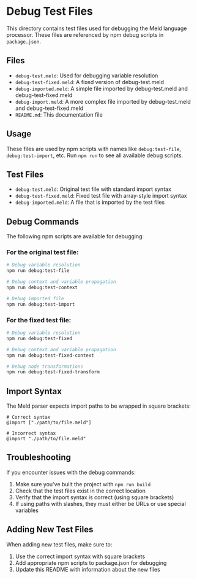 # Debug Test Files

This directory contains test files used for debugging the Meld language processor. These files are referenced by npm debug scripts in `package.json`.

## Files

- `debug-test.meld`: Used for debugging variable resolution
- `debug-test-fixed.meld`: A fixed version of debug-test.meld
- `debug-imported.meld`: A simple file imported by debug-test.meld and debug-test-fixed.meld
- `debug-import.meld`: A more complex file imported by debug-test.meld and debug-test-fixed.meld
- `README.md`: This documentation file

## Usage

These files are used by npm scripts with names like `debug:test-file`, `debug:test-import`, etc. Run `npm run` to see all available debug scripts.

## Test Files

- `debug-test.meld`: Original test file with standard import syntax
- `debug-test-fixed.meld`: Fixed test file with array-style import syntax
- `debug-imported.meld`: A file that is imported by the test files

## Debug Commands

The following npm scripts are available for debugging:

### For the original test file:

```bash
# Debug variable resolution
npm run debug:test-file

# Debug context and variable propagation
npm run debug:test-context

# Debug imported file
npm run debug:test-import
```

### For the fixed test file:

```bash
# Debug variable resolution
npm run debug:test-fixed

# Debug context and variable propagation
npm run debug:test-fixed-context

# Debug node transformations
npm run debug:test-fixed-transform
```

## Import Syntax

The Meld parser expects import paths to be wrapped in square brackets:

```
# Correct syntax
@import ["./path/to/file.meld"]

# Incorrect syntax
@import "./path/to/file.meld"
```

## Troubleshooting

If you encounter issues with the debug commands:

1. Make sure you've built the project with `npm run build`
2. Check that the test files exist in the correct location
3. Verify that the import syntax is correct (using square brackets)
4. If using paths with slashes, they must either be URLs or use special variables

## Adding New Test Files

When adding new test files, make sure to:

1. Use the correct import syntax with square brackets
2. Add appropriate npm scripts to package.json for debugging
3. Update this README with information about the new files 